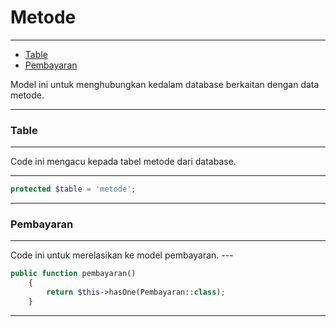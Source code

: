 # Metode

---

-   [Table](#section-1)
-   [Pembayaran](#section-2)

<larecipe-card type="primary" rounded>
Model ini untuk menghubungkan kedalam database berkaitan dengan data metode.
</larecipe-card>

---

<a name="section-1"></a>

### Table

---

<larecipe-card type="warning" rounded>
Code ini mengacu kepada tabel metode dari database.
</larecipe-card>

---

```php
protected $table = 'metode';
```

---

<a name="section-2"></a>

### Pembayaran

---

<larecipe-card type="info" rounded>
Code ini untuk merelasikan ke model pembayaran.
</larecipe-card>
---

```php
public function pembayaran()
    {
        return $this->hasOne(Pembayaran::class);
    }
```

---
